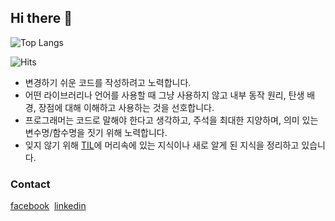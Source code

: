 ## Hi there 👋

![Top Langs](https://github-readme-stats.vercel.app/api/top-langs/?username=john015)

![Hits](https://hits.seeyoufarm.com/api/count/incr/badge.svg?url=https%3A%2F%2Fgithub.com%2Fjohn015)

- 변경하기 쉬운 코드를 작성하려고 노력합니다.
- 어떤 라이브러리나 언어를 사용할 때 그냥 사용하지 않고 내부 동작 원리, 탄생 배경, 장점에 대해 이해하고 사용하는 것을 선호합니다.
- 프로그래머는 코드로 말해야 한다고 생각하고, 주석을 최대한 지양하며, 의미 있는 변수명/함수명을 짓기 위해 노력합니다.
- 잊지 않기 위해 [TIL](https://github.com/john015/TIL)에 머리속에 있는 지식이나 새로 알게 된 지식을 정리하고 있습니다.

### Contact

[facebook](https://www.facebook.com/profile.php?id=100009442556503)&nbsp; [linkedin](https://www.linkedin.com/in/sangwon-lee-3309a9165/)
